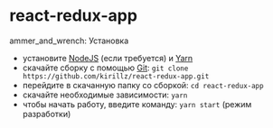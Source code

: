# react-redux-app

ammer_and_wrench: Установка

- установите [NodeJS](https://nodejs.org/en/) (если требуется) и [Yarn](https://yarnpkg.com/en/docs/install)
- скачайте сборку с помощью [Git](https://git-scm.com/downloads): `git clone https://github.com/kirillz/react-redux-app.git`
- перейдите в скачанную папку со сборкой: `cd react-redux-app`
- скачайте необходимые зависимости: `yarn`
- чтобы начать работу, введите команду: `yarn start` (режим разработки)
